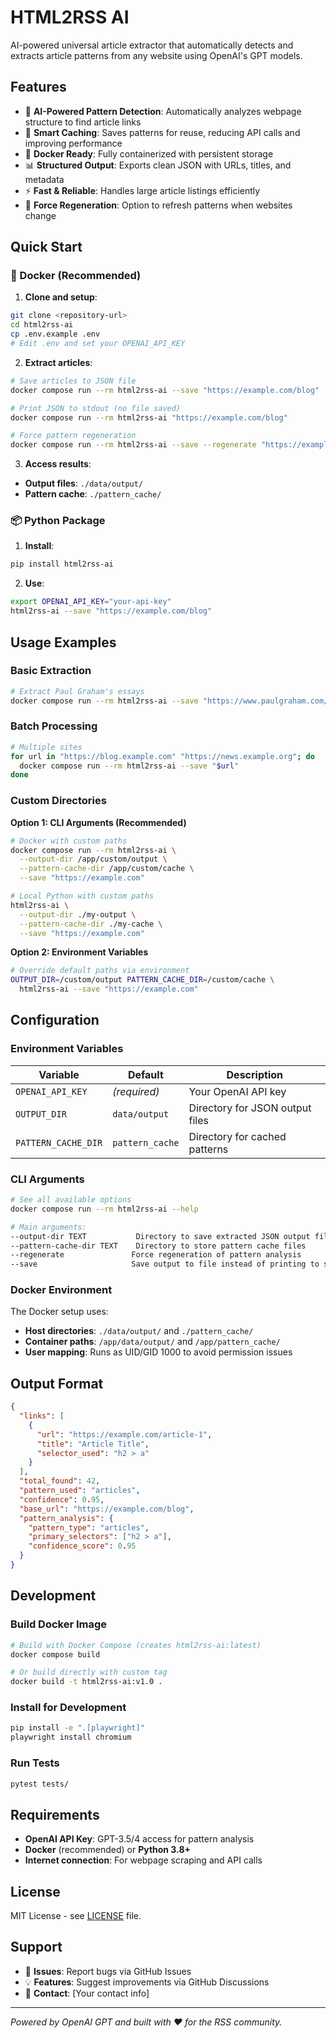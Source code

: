 # HTML2RSS AI

AI-powered universal article extractor that automatically detects and extracts article patterns from any website using OpenAI's GPT models.

## Features

- 🤖 **AI-Powered Pattern Detection**: Automatically analyzes webpage structure to find article links
- 💾 **Smart Caching**: Saves patterns for reuse, reducing API calls and improving performance  
- 🐳 **Docker Ready**: Fully containerized with persistent storage
- 📊 **Structured Output**: Exports clean JSON with URLs, titles, and metadata
- ⚡ **Fast & Reliable**: Handles large article listings efficiently
- 🔄 **Force Regeneration**: Option to refresh patterns when websites change

## Quick Start

### 🐳 Docker (Recommended)

1. **Clone and setup**:
```bash
git clone <repository-url>
cd html2rss-ai
cp .env.example .env
# Edit .env and set your OPENAI_API_KEY
```

2. **Extract articles**:
```bash
# Save articles to JSON file
docker compose run --rm html2rss-ai --save "https://example.com/blog"

# Print JSON to stdout (no file saved)
docker compose run --rm html2rss-ai "https://example.com/blog"

# Force pattern regeneration
docker compose run --rm html2rss-ai --save --regenerate "https://example.com/blog"
```

3. **Access results**:
- **Output files**: `./data/output/`
- **Pattern cache**: `./pattern_cache/`

### 📦 Python Package

1. **Install**:
```bash
pip install html2rss-ai
```

2. **Use**:
```bash
export OPENAI_API_KEY="your-api-key"
html2rss-ai --save "https://example.com/blog"
```

## Usage Examples

### Basic Extraction
```bash
# Extract Paul Graham's essays
docker compose run --rm html2rss-ai --save "https://www.paulgraham.com/articles.html"
```

### Batch Processing
```bash
# Multiple sites
for url in "https://blog.example.com" "https://news.example.org"; do
  docker compose run --rm html2rss-ai --save "$url"
done
```

### Custom Directories

**Option 1: CLI Arguments (Recommended)**
```bash
# Docker with custom paths
docker compose run --rm html2rss-ai \
  --output-dir /app/custom/output \
  --pattern-cache-dir /app/custom/cache \
  --save "https://example.com"

# Local Python with custom paths  
html2rss-ai \
  --output-dir ./my-output \
  --pattern-cache-dir ./my-cache \
  --save "https://example.com"
```

**Option 2: Environment Variables**
```bash
# Override default paths via environment
OUTPUT_DIR=/custom/output PATTERN_CACHE_DIR=/custom/cache \
  html2rss-ai --save "https://example.com"
```

## Configuration

### Environment Variables

| Variable | Default | Description |
|----------|---------|-------------|
| `OPENAI_API_KEY` | *(required)* | Your OpenAI API key |
| `OUTPUT_DIR` | `data/output` | Directory for JSON output files |
| `PATTERN_CACHE_DIR` | `pattern_cache` | Directory for cached patterns |

### CLI Arguments

```bash
# See all available options
docker compose run --rm html2rss-ai --help

# Main arguments:
--output-dir TEXT           Directory to save extracted JSON output files
--pattern-cache-dir TEXT    Directory to store pattern cache files  
--regenerate               Force regeneration of pattern analysis
--save                     Save output to file instead of printing to stdout
```

### Docker Environment

The Docker setup uses:
- **Host directories**: `./data/output/` and `./pattern_cache/`
- **Container paths**: `/app/data/output/` and `/app/pattern_cache/`
- **User mapping**: Runs as UID/GID 1000 to avoid permission issues

## Output Format

```json
{
  "links": [
    {
      "url": "https://example.com/article-1",
      "title": "Article Title",
      "selector_used": "h2 > a"
    }
  ],
  "total_found": 42,
  "pattern_used": "articles",
  "confidence": 0.95,
  "base_url": "https://example.com/blog",
  "pattern_analysis": {
    "pattern_type": "articles",
    "primary_selectors": ["h2 > a"],
    "confidence_score": 0.95
  }
}
```

## Development

### Build Docker Image
```bash
# Build with Docker Compose (creates html2rss-ai:latest)
docker compose build

# Or build directly with custom tag
docker build -t html2rss-ai:v1.0 .
```

### Install for Development
```bash
pip install -e ".[playwright]"
playwright install chromium
```

### Run Tests
```bash
pytest tests/
```

## Requirements

- **OpenAI API Key**: GPT-3.5/4 access for pattern analysis
- **Docker** (recommended) or **Python 3.8+**
- **Internet connection**: For webpage scraping and API calls

## License

MIT License - see [LICENSE](LICENSE) file.

## Support

- 🐛 **Issues**: Report bugs via GitHub Issues
- 💡 **Features**: Suggest improvements via GitHub Discussions
- 📧 **Contact**: [Your contact info]

---

*Powered by OpenAI GPT and built with ❤️ for the RSS community.*
